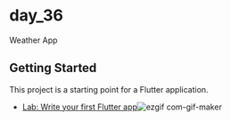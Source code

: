 # day_36

Weather App

## Getting Started

This project is a starting point for a Flutter application.


- [Lab: Write your first Flutter app](https://docs.flutter.dev/get-started/codelab)![ezgif com-gif-maker](https://user-images.githubusercontent.com/40123885/208637937-4a019dca-c707-4dab-a6f3-799c9b7218fb.gif)

